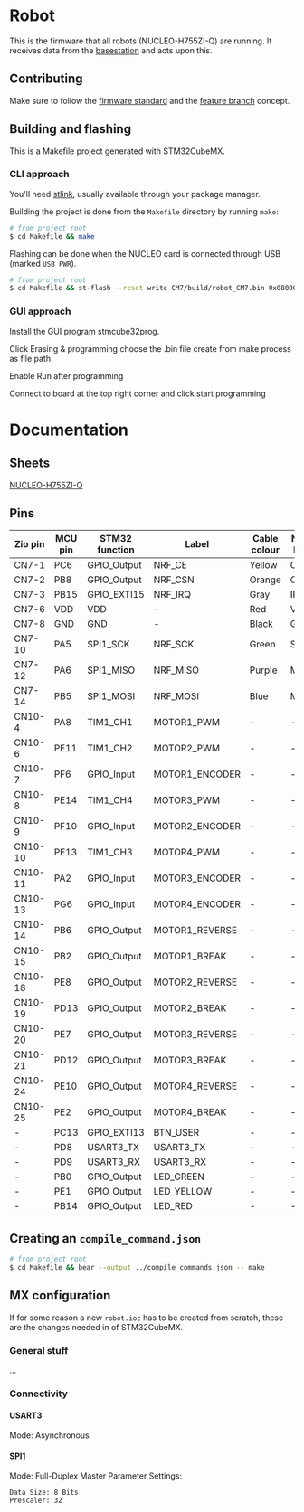 # Robot
This is the firmware that all robots (NUCLEO-H755ZI-Q) are running. It receives data from the [basestation](https://github.com/LiU-SeeGoals/basestation) and acts upon this.

## Contributing
Make sure to follow the [firmware standard](https://github.com/LiU-SeeGoals/wiki/wiki/1.-Processes-&-Standards#seegoal---firmware-standard) and the [feature branch](https://github.com/LiU-SeeGoals/wiki/wiki/1.-Processes-&-Standards#feature-branch-integration) concept.

## Building and flashing
This is a Makefile project generated with STM32CubeMX.

### CLI approach
You'll need [stlink](https://github.com/stlink-org/stlink#installation), usually available through your package manager.

Building the project is done from the `Makefile` directory by running `make`:
~~~bash
# from project root
$ cd Makefile && make
~~~

Flashing can be done when the NUCLEO card is connected through USB (marked `USB PWR`).
~~~bash
# from project root
$ cd Makefile && st-flash --reset write CM7/build/robot_CM7.bin 0x08000000
~~~

### GUI approach
Install the GUI program stmcube32prog.

Click Erasing & programming choose the .bin file create from make process as file path.

Enable Run after programming

Connect to board at the top right corner and click start programming

# Documentation

## Sheets
[NUCLEO-H755ZI-Q](https://www.st.com/resource/en/user_manual/um2408-stm32h7-nucleo144-boards-mb1363-stmicroelectronics.pdf)

## Pins
| Zio pin | MCU pin | STM32 function | Label          | Cable colour | NRF Pin |
|---------|---------|----------------|----------------|--------------|---------|
| CN7-1   | PC6     | GPIO_Output    | NRF_CE         | Yellow       | CE      |
| CN7-2   | PB8     | GPIO_Output    | NRF_CSN        | Orange       | CSN     |
| CN7-3   | PB15    | GPIO_EXTI15    | NRF_IRQ        | Gray         | IRQ     |
| CN7-6   | VDD     | VDD            | -              | Red          | VDD     |
| CN7-8   | GND     | GND            | -              | Black        | GND     |
| CN7-10  | PA5     | SPI1_SCK       | NRF_SCK        | Green        | SCK     |
| CN7-12  | PA6     | SPI1_MISO      | NRF_MISO       | Purple       | M1      |
| CN7-14  | PB5     | SPI1_MOSI      | NRF_MOSI       | Blue         | M0      |
| CN10-4  | PA8     | TIM1_CH1       | MOTOR1_PWM     | -            | -       |
| CN10-6  | PE11    | TIM1_CH2       | MOTOR2_PWM     | -            | -       |
| CN10-7  | PF6     | GPIO_Input     | MOTOR1_ENCODER | -            | -       |
| CN10-8  | PE14    | TIM1_CH4       | MOTOR3_PWM     | -            | -       |
| CN10-9  | PF10    | GPIO_Input     | MOTOR2_ENCODER | -            | -       |
| CN10-10 | PE13    | TIM1_CH3       | MOTOR4_PWM     | -            | -       |
| CN10-11 | PA2     | GPIO_Input     | MOTOR3_ENCODER | -            | -       |
| CN10-13 | PG6     | GPIO_Input     | MOTOR4_ENCODER | -            | -       |
| CN10-14 | PB6     | GPIO_Output    | MOTOR1_REVERSE | -            | -       |
| CN10-15 | PB2     | GPIO_Output    | MOTOR1_BREAK   | -            | -       |
| CN10-18 | PE8     | GPIO_Output    | MOTOR2_REVERSE | -            | -       |
| CN10-19 | PD13    | GPIO_Output    | MOTOR2_BREAK   | -            | -       |
| CN10-20 | PE7     | GPIO_Output    | MOTOR3_REVERSE | -            | -       |
| CN10-21 | PD12    | GPIO_Output    | MOTOR3_BREAK   | -            | -       |
| CN10-24 | PE10    | GPIO_Output    | MOTOR4_REVERSE | -            | -       |
| CN10-25 | PE2     | GPIO_Output    | MOTOR4_BREAK   | -            | -       |
| -       | PC13    | GPIO_EXTI13    | BTN_USER       | -            | -       |
| -       | PD8     | USART3_TX      | USART3_TX      | -            | -       |
| -       | PD9     | USART3_RX      | USART3_RX      | -            | -       |
| -       | PB0     | GPIO_Output    | LED_GREEN      | -            | -       |
| -       | PE1     | GPIO_Output    | LED_YELLOW     | -            | -       |
| -       | PB14    | GPIO_Output    | LED_RED        | -            | -       |

## Creating an `compile_command.json`
~~~bash
# from project root
$ cd Makefile && bear --output ../compile_commands.json -- make
~~~

## MX configuration
If for some reason a new `robot.ioc` has to be created from scratch, these are the changes needed in of STM32CubeMX.

### General stuff
...

### Connectivity

#### USART3
Mode: Asynchronous

#### SPI1
Mode: Full-Duplex Master
Parameter Settings:
~~~
Data Size: 8 Bits
Prescaler: 32
~~~


